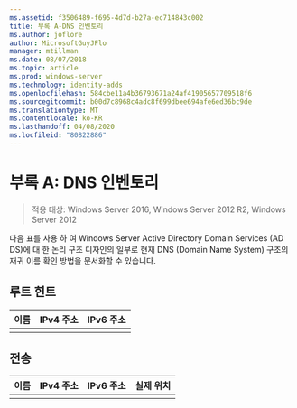 ```yaml
---
ms.assetid: f3506489-f695-4d7d-b27a-ec714843c002
title: 부록 A-DNS 인벤토리
ms.author: joflore
author: MicrosoftGuyJFlo
manager: mtillman
ms.date: 08/07/2018
ms.topic: article
ms.prod: windows-server
ms.technology: identity-adds
ms.openlocfilehash: 584cbe11a4b36793671a24af41905657709518f6
ms.sourcegitcommit: b00d7c8968c4adc8f699dbee694afe6ed36bc9de
ms.translationtype: MT
ms.contentlocale: ko-KR
ms.lasthandoff: 04/08/2020
ms.locfileid: "80822886"
---
```

# <a name="appendix-a-dns-inventory"></a>부록 A: DNS 인벤토리

>적용 대상: Windows Server 2016, Windows Server 2012 R2, Windows Server 2012

다음 표를 사용 하 여 Windows Server Active Directory Domain Services (AD DS)에 대 한 논리 구조 디자인의 일부로 현재 DNS (Domain Name System) 구조의 재귀 이름 확인 방법을 문서화할 수 있습니다.  
  
## <a name="root-hints"></a>루트 힌트  
  
|이름|IPv4 주소|IPv6 주소|  
|--------|----------------|----------------|  
||||  
  
## <a name="forwarding"></a>전송  
  
|이름|IPv4 주소|IPv6 주소|실제 위치|  
|--------|----------------|----------------|---------------------|  
|||||  
